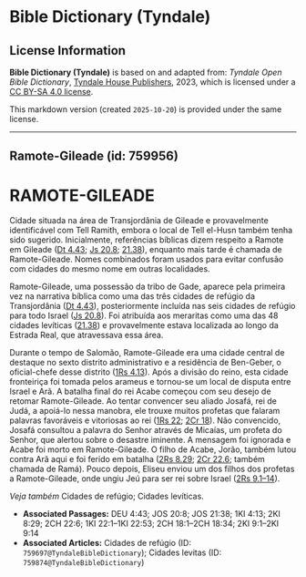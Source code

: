 # Bible Dictionary (Tyndale)

## License Information

**Bible Dictionary (Tyndale)** is based on and adapted from: _Tyndale Open Bible Dictionary_, [Tyndale House Publishers](https://tyndaleopenresources.com/), 2023, which is licensed under a [CC BY-SA 4.0 license](https://creativecommons.org/licenses/by-sa/4.0/legalcode.en).

This markdown version (created `2025-10-20`) is provided under the same license.



--------------------------------

## Ramote-Gileade (id: 759956)

RAMOTE\-GILEADE
===============

Cidade situada na área de Transjordânia de Gileade e provavelmente identificável com Tell Ramith, embora o local de Tell el\-Husn também tenha sido sugerido. Inicialmente, referências bíblicas dizem respeito a Ramote em Gileade ([Dt 4\.43](https://ref.ly/Deut4:43); [Js 20\.8](https://ref.ly/Josh20:8); [21\.38](https://ref.ly/Josh21:38)), enquanto mais tarde é chamada de Ramote\-Gileade. Nomes combinados foram usados para evitar confusão com cidades do mesmo nome em outras localidades.

Ramote\-Gileade, uma possessão da tribo de Gade, aparece pela primeira vez na narrativa bíblica como uma das três cidades de refúgio da Transjordânia ([Dt 4\.43](https://ref.ly/Deut4:43)), posteriormente incluída nas seis cidades de refúgio para todo Israel ([Js 20\.8](https://ref.ly/Josh20:8)). Foi atribuída aos meraritas como uma das 48 cidades levíticas ([21\.38](https://ref.ly/Josh21:38)) e provavelmente estava localizada ao longo da Estrada Real, que atravessava essa área.

Durante o tempo de Salomão, Ramote\-Gileade era uma cidade central de destaque no sexto distrito administrativo e a residência de Ben\-Geber, o oficial\-chefe desse distrito ([1Rs 4\.13](https://ref.ly/1Kgs4:13)). Após a divisão do reino, esta cidade fronteiriça foi tomada pelos arameus e tornou\-se um local de disputa entre Israel e Arã. A batalha final do rei Acabe começou com seu desejo de retomar Ramote\-Gileade. Ao tentar convencer seu aliado Josafá, rei de Judá, a apoiá\-lo nessa manobra, ele trouxe muitos profetas que falaram palavras favoráveis e vitoriosas ao rei ([1Rs 22](https://ref.ly/1Kgs22:1-1Kgs22:53); [2Cr 18](https://ref.ly/2Chr18:1-2Chr18:34)). Não convencido, Josafá consultou a palavra do Senhor através de Micaías, um profeta do Senhor, que alertou sobre o desastre iminente. A mensagem foi ignorada e Acabe foi morto em Ramote\-Gileade. O filho de Acabe, Jorão, também lutou contra Arã aqui e foi ferido em batalha ([2Rs 8\.29](https://ref.ly/2Kgs8:29); [2Cr 22\.6](https://ref.ly/2Chr22:6); também chamada de Ramá). Pouco depois, Eliseu enviou um dos filhos dos profetas a Ramote\-Gileade, onde ungiu Jeú para ser rei sobre Israel ([2Rs 9\.1–14](https://ref.ly/2Kgs9:1-2Kgs9:14)).

 *Veja também* Cidades de refúgio; Cidades levíticas.

* **Associated Passages:** DEU 4:43; JOS 20:8; JOS 21:38; 1KI 4:13; 2KI 8:29; 2CH 22:6; 1KI 22:1–1KI 22:53; 2CH 18:1–2CH 18:34; 2KI 9:1–2KI 9:14
* **Associated Articles:** Cidades de refúgio (ID: `759697@TyndaleBibleDictionary`); Cidades levitas (ID: `759874@TyndaleBibleDictionary`)

